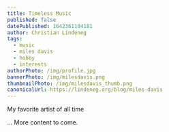 ```yaml
---
title: Timeless Music
published: false
datePublished: 1642361104181
author: Christian Lindeneg
tags:
  - music
  - miles davis
  - hobby
  - interests
authorPhoto: /img/profile.jpg
bannerPhoto: /img/milesdavis.png
thumbnailPhoto: /img/milesdavis_thumb.png
canonicalUrl: https://lindeneg.org/blog/miles-davis
---
```


My favorite artist of all time

... More content to come.
